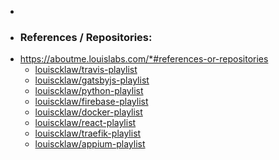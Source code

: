 -
- ### References / Repositories:
- https://aboutme.louislabs.com/*#references-or-repositories
	- [louiscklaw/travis-playlist](https://www.github.com/louiscklaw/travis-playlist)
	- [louiscklaw/gatsbyjs-playlist](https://www.github.com/louiscklaw/gatsbyjs-playlist)
	- [louiscklaw/python-playlist](https://www.github.com/louiscklaw/python-playlist)
	- [louiscklaw/firebase-playlist](https://www.github.com/louiscklaw/firebase-playlist)
	- [louiscklaw/docker-playlist](https://www.github.com/louiscklaw/docker-playlist)
	- [louiscklaw/react-playlist](https://www.github.com/louiscklaw/react-playlist)
	- [louiscklaw/traefik-playlist](https://www.github.com/louiscklaw/traefik-playlist)
	- [louiscklaw/appium-playlist](https://www.github.com/louiscklaw/appium-playlist)